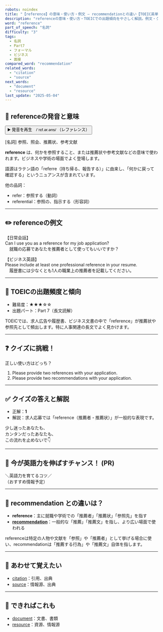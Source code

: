 ```yaml
---
robots: noindex
title: "【reference】の意味・使い方・例文 ― recommendationとの違い【TOEIC英単語】"
description: "referenceの意味・使い方・TOEICでの出題傾向をやさしく解説。例文・クイズ付きでrecommendationとの違いもわかりやすく学べます。"
word: "reference"
part_of_speech: "名詞"
difficulty: "3"
tags:
  - 名詞
  - Part7
  - フォーマル
  - ビジネス
  - 面接
compared_word: "recommendation"
related_words:
  - "citation"
  - "source"
next_words:
  - "document"
  - "resource"
last_update: "2025-05-04"
---
```


## 🔰 referenceの発音と意味

<button class="play-audio" onclick="playTTS('reference')">
  <span class="play-audio-main">
    ▶️ 発音を再生　/ˈrɛf.ər.əns/
  </span>
  <span class="play-audio-sub">
    （レファレンス）
  </span>
</button>

[名詞] 参照、照会、推薦状、参考文献

**reference** は、何かを参照すること、または推薦状や参考文献などの意味で使われます。ビジネスや学術の場面でよく登場します。

語源はラテン語の「referre（持ち帰る、報告する）」に由来し、「何かに戻って確認する」というニュアンスが含まれています。

他の品詞：  
- refer：参照する（動詞）
- referential：参照の、指示する（形容詞）

---

## ✏️ referenceの例文

【日常会話】  
Can I use you as a reference for my job application?  
　就職の応募であなたを推薦者として使ってもいいですか？

【ビジネス英語】  
Please include at least one professional reference in your resume.  
　履歴書には少なくとも1人の職業上の推薦者を記載してください。

---

## 🎯 TOEICの出題頻度と傾向

- 難易度：★★★☆☆
- 出題パート：Part 7（長文読解）

TOEICでは、求人広告や履歴書、ビジネス文書の中で「reference」が推薦状や参照先として頻出します。特に人事関連の長文でよく見かけます。

---

## ❓ クイズに挑戦！

正しい使い方はどっち？

1. Please provide two references with your application.  
2. Please provide two recommendations with your application.

---

## ✅ クイズの答えと解説

- 正解：**1**
- 解説：求人応募では「reference（推薦者・推薦状）」が一般的な表現です。

少し迷ったあなたも、  
カンタンだったあなたも、  
この流れを止めないで👇️

---

## 🚀 今が英語力を伸ばすチャンス！ (PR)

<div class="info-center">
＼英語力を育てるコツ／<br>  
（おすすめ情報予定）
</div>

---

## 🤔  recommendation との違いは？

- **reference**：主に就職や学術での「推薦者」「推薦状」「参照先」を指す
- **[recommendation](/word/recommendation/)**：一般的な「推薦」「推薦文」を指し、より広い場面で使われる

referenceは特定の人物や文献を「参照」や「推薦者」として挙げる場合に使い、recommendationは「推薦する行為」や「推薦文」自体を指します。

---

## 🧩 あわせて覚えたい

- [citation](/word/citation/)：引用、出典
- [source](/word/source/)：情報源、出典

---

## 📖 できればこれも

- [document](/word/document/)：文書、書類
- [resource](/word/resource/)：資源、情報源

<!-- cvid: aid36_bid04 -->

